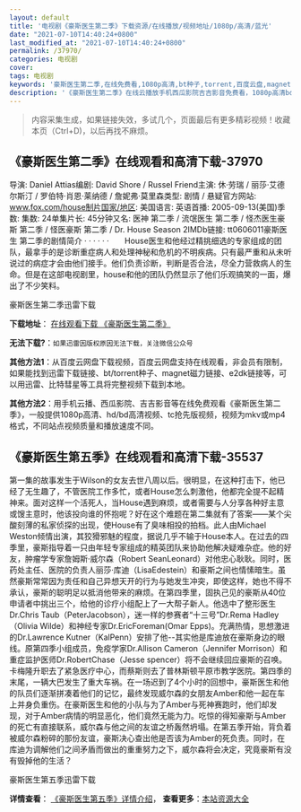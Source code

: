 ```yaml
---
layout: default
title: '电视剧《豪斯医生第二季》下载资源/在线播放/视频地址/1080p/高清/蓝光'
date: "2021-07-10T14:40:24+0800"
last_modified_at: "2021-07-10T14:40:24+0800"
permalink: /37970/
categories: 电视剧
cover:
tags: 电视剧
keywords: '豪斯医生第二季,在线免费看,1080p高清,bt种子,torrent,百度云盘,magnet,磁力链,迅雷下载资源'
description: '《豪斯医生第二季》在线云播放手机西瓜影院吉吉影音免费看，1080p高清bd/hd未删减完整版和tc抢先枪版，mkv/mp4格式，附带bt/torrent种子、magnet/磁力链、百度云盘、网盘资源迅雷下载链接'
---
```


>内容采集生成，如果链接失效，多试几个，页面最后有更多精彩视频！收藏本页（Ctrl+D)，以后再找不麻烦。


## 《豪斯医生第二季》在线观看和高清下载-37970

导演: Daniel Attias编剧: David Shore / Russel Friend主演: 休·劳瑞 / 丽莎·艾德尔斯汀 / 罗伯特·肖恩·莱纳德 / 詹妮弗·莫里森类型: 剧情 / 悬疑官方网站: www.fox.com/house制片国家/地区: 美国语言: 英语首播: 2005-09-13(美国)季数: 集数: 24单集片长: 45分钟又名: 医神 第二季 / 流氓医生 第二季 / 怪杰医生豪斯 第二季 / 怪医豪斯 第二季 / Dr. House Season 2IMDb链接: tt0606011豪斯医生 第二季的剧情简介  ·  ·  ·  ·  ·  ·　　House医生和他经过精挑细选的专家组成的团队，最拿手的是诊断重症病人和处理神秘和危机的不明疾病。只有最严重和从未听说过的病症才会由他们接手。他们负责诊断，判断是否合法，尽全力营救病人的生命。但是在这部电视剧里，house和他的团队仍然显示了他们乐观搞笑的一面，爆出了不少笑料。


豪斯医生第二季迅雷下载

**下载地址**： [在线观看下载 《豪斯医生第二季》](https://www.993dy.com//vod-detail-id-28638.html) 


**无法下载?**：`如果迅雷因版权原因无法下载，关注微信公众号 `

**其他方法1**：从百度云网盘下载视频，百度云网盘支持在线观看，非会员有限制，如果能找到迅雷下载链接、bt/torrent种子、magnet磁力链接、e2dk链接等，可以用迅雷、比特彗星等工具将完整视频下载到本地。

**其他方法2**：用手机云播、西瓜影院、吉吉影音等在线免费观看《豪斯医生第二季》，一般提供1080p高清、hd/bd高清视频、tc抢先版视频，视频为mkv或mp4格式，不同站点视频质量和播放速度不同。


## 《豪斯医生第五季》在线观看和高清下载-35537

第一集的故事发生于Wilson的女友去世八周以后。很明显，在这种打击下，他已经了无生趣了，不管医院工作多忙，或者House怎么刺激他，他都完全提不起精神来。面对这样一个活死人，当House遇到麻烦，或者需要与人分享各种好主意或馊主意时，他该投向谁的怀抱呢？好在这个难题在第二集就有了答案——某个尖酸刻薄的私家侦探的出现，使House有了臭味相投的拍档。此人由Michael Weston倾情出演，其狡猾邪魅的程度，据说几乎不输于House本人。在过去的四季里，豪斯指导着一只由年轻专家组成的精英团队来协助他解决疑难杂症。他的好友，肿瘤学专家詹姆斯·威尔森（Robert SeanLeonard）对他忠心耿耿。同时，医药处主任、医院的负责人丽莎·库迪（LisaEdestein）和豪斯之间也情愫暗生。虽然豪斯常常因为责任和自己异想天开的行为与她发生冲突，即使这样，她也不得不承认，豪斯的聪明足以抵消他带来的麻烦。在第四季里，固执己见的豪斯从40位申请者中挑出三个，给他的诊疗小组配上了一大帮子新人。他选中了整形医生Dr.Chris Taub（PeterJacobson），迷一样的参赛者“十三号”Dr.Rema Hadley（Olivia Wilde）和神经专家Dr.EricForeman(Omar Epps)。充满热情，思想激进的Dr.Lawrence Kutner（KalPenn）安排了他--其实他是库迪放在豪斯身边的眼线。原第四季小组成员，免疫学家Dr.Allison Cameron（Jennifer Morrison）和重症监护医师Dr.RobertChase（Jesse spencer）将不会继续回应豪斯的召唤。卡梅隆升职去了紧急医疗中心，而蔡斯则去了普林斯顿平原市教学医院。第四季的末尾，一辆大巴发生了重大车祸。在一场迟到了4个小时的回想中，豪斯医生和他的队员们逐渐拼凑着他们的记忆，最终发现威尔森的女朋友Amber和他一起在车上并身负重伤。在豪斯医生和他的小队与为了Amber与死神赛跑时，他们却发现，对于Amber病情的明显恶化，他们竟然无能为力。吃惊的得知豪斯与Amber的死亡有直接联系，威尔森与他之间的友谊之桥轰然坍塌。在第五季开始，背负着被威尔森粉碎的那份友谊，豪斯决心查出他是否该为Amber的死负责。同时，在库迪为调解他们之间矛盾而做出的重重努力之下，威尔森将会决定，究竟豪斯有没有毁掉他的生活？


豪斯医生第五季迅雷下载

**详情查看**： [《豪斯医生第五季》详情介绍](/movie/35537/)， **查看更多**：[本站资源大全](/movie/t/all/)

